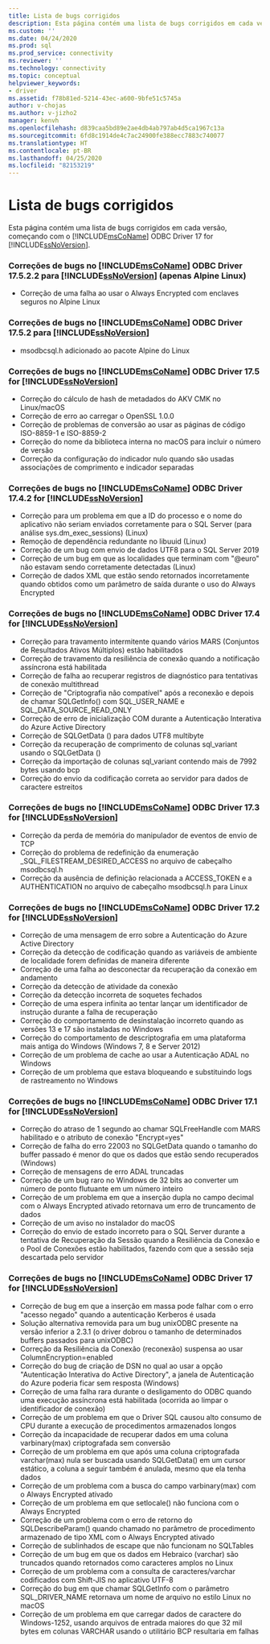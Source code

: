 ```yaml
---
title: Lista de bugs corrigidos
description: Esta página contém uma lista de bugs corrigidos em cada versão, começando com o Microsoft ODBC Driver 17 for SQL Server.
ms.custom: ''
ms.date: 04/24/2020
ms.prod: sql
ms.prod_service: connectivity
ms.reviewer: ''
ms.technology: connectivity
ms.topic: conceptual
helpviewer_keywords:
- driver
ms.assetid: f78b81ed-5214-43ec-a600-9bfe51c5745a
author: v-chojas
ms.author: v-jizho2
manager: kenvh
ms.openlocfilehash: d839caa5bd89e2ae4db4ab797ab4d5ca1967c13a
ms.sourcegitcommit: 6fd8c1914de4c7ac24900fe388ecc7883c740077
ms.translationtype: HT
ms.contentlocale: pt-BR
ms.lasthandoff: 04/25/2020
ms.locfileid: "82153219"
---
```

# <a name="list-of-bugs-fixed"></a>Lista de bugs corrigidos

Esta página contém uma lista de bugs corrigidos em cada versão, começando com o [!INCLUDE[msCoName](../../includes/msconame_md.md)] ODBC Driver 17 for [!INCLUDE[ssNoVersion](../../includes/ssnoversion-md.md)].

### <a name="bug-fixes-in-the-msconame-odbc-driver-17522-for-ssnoversion-alpine-linux-only"></a>Correções de bugs no [!INCLUDE[msCoName](../../includes/msconame_md.md)] ODBC Driver 17.5.2.2 para [!INCLUDE[ssNoVersion](../../includes/ssnoversion-md.md)] (apenas Alpine Linux)

- Correção de uma falha ao usar o Always Encrypted com enclaves seguros no Alpine Linux

### <a name="bug-fixes-in-the-msconame-odbc-driver-1752-for-ssnoversion"></a>Correções de bugs no [!INCLUDE[msCoName](../../includes/msconame_md.md)] ODBC Driver 17.5.2 para [!INCLUDE[ssNoVersion](../../includes/ssnoversion-md.md)]

- msodbcsql.h adicionado ao pacote Alpine do Linux

### <a name="bug-fixes-in-the-msconame-odbc-driver-175-for-ssnoversion"></a>Correções de bugs no [!INCLUDE[msCoName](../../includes/msconame_md.md)] ODBC Driver 17.5 for [!INCLUDE[ssNoVersion](../../includes/ssnoversion-md.md)]

- Correção do cálculo de hash de metadados do AKV CMK no Linux/macOS
- Correção de erro ao carregar o OpenSSL 1.0.0
- Correção de problemas de conversão ao usar as páginas de código ISO-8859-1 e ISO-8859-2
- Correção do nome da biblioteca interna no macOS para incluir o número de versão
- Correção da configuração do indicador nulo quando são usadas associações de comprimento e indicador separadas

### <a name="bug-fixes-in-the-msconame-odbc-driver-1742-for-ssnoversion"></a>Correções de bugs no [!INCLUDE[msCoName](../../includes/msconame_md.md)] ODBC Driver 17.4.2 for [!INCLUDE[ssNoVersion](../../includes/ssnoversion-md.md)]

 - Correção para um problema em que a ID do processo e o nome do aplicativo não seriam enviados corretamente para o SQL Server (para análise sys.dm_exec_sessions) (Linux)
 - Remoção de dependência redundante no libuuid (Linux)
 - Correção de um bug com envio de dados UTF8 para o SQL Server 2019
 - Correção de um bug em que as localidades que terminam com "@euro" não estavam sendo corretamente detectadas (Linux)
 - Correção de dados XML que estão sendo retornados incorretamente quando obtidos como um parâmetro de saída durante o uso do Always Encrypted

### <a name="bug-fixes-in-the-msconame-odbc-driver-174-for-ssnoversion"></a>Correções de bugs no [!INCLUDE[msCoName](../../includes/msconame_md.md)] ODBC Driver 17.4 for [!INCLUDE[ssNoVersion](../../includes/ssnoversion-md.md)]

- Correção para travamento intermitente quando vários MARS (Conjuntos de Resultados Ativos Múltiplos) estão habilitados
- Correção de travamento da resiliência de conexão quando a notificação assíncrona está habilitada
- Correção de falha ao recuperar registros de diagnóstico para tentativas de conexão multithread
- Correção de "Criptografia não compatível" após a reconexão e depois de chamar SQLGetInfo() com SQL_USER_NAME e SQL_DATA_SOURCE_READ_ONLY
- Correção de erro de inicialização COM durante a Autenticação Interativa do Azure Active Directory
- Correção de SQLGetData () para dados UTF8 multibyte
- Correção da recuperação de comprimento de colunas sql_variant usando o SQLGetData ()
- Correção da importação de colunas sql_variant contendo mais de 7992 bytes usando bcp
- Correção do envio da codificação correta ao servidor para dados de caractere estreitos

### <a name="bug-fixes-in-the-msconame-odbc-driver-173-for-ssnoversion"></a>Correções de bugs no [!INCLUDE[msCoName](../../includes/msconame_md.md)] ODBC Driver 17.3 for [!INCLUDE[ssNoVersion](../../includes/ssnoversion-md.md)]

- Correção da perda de memória do manipulador de eventos de envio de TCP
- Correção do problema de redefinição da enumeração _SQL_FILESTREAM_DESIRED_ACCESS no arquivo de cabeçalho msodbcsql.h
- Correção da ausência de definição relacionada a ACCESS_TOKEN e a AUTHENTICATION no arquivo de cabeçalho msodbcsql.h para Linux

### <a name="bug-fixes-in-the-msconame-odbc-driver-172-for-ssnoversion"></a>Correções de bugs no [!INCLUDE[msCoName](../../includes/msconame_md.md)] ODBC Driver 17.2 for [!INCLUDE[ssNoVersion](../../includes/ssnoversion-md.md)]

- Correção de uma mensagem de erro sobre a Autenticação do Azure Active Directory
- Correção da detecção de codificação quando as variáveis de ambiente de localidade forem definidas de maneira diferente
- Correção de uma falha ao desconectar da recuperação da conexão em andamento
- Correção da detecção de atividade da conexão
- Correção da detecção incorreta de soquetes fechados
- Correção de uma espera infinita ao tentar lançar um identificador de instrução durante a falha de recuperação
- Correção do comportamento de desinstalação incorreto quando as versões 13 e 17 são instaladas no Windows
- Correção do comportamento de descriptografia em uma plataforma mais antiga do Windows (Windows 7, 8 e Server 2012)
- Correção de um problema de cache ao usar a Autenticação ADAL no Windows
- Correção de um problema que estava bloqueando e substituindo logs de rastreamento no Windows

### <a name="bug-fixes-in-the-msconame-odbc-driver-171-for-ssnoversion"></a>Correções de bugs no [!INCLUDE[msCoName](../../includes/msconame_md.md)] ODBC Driver 17.1 for [!INCLUDE[ssNoVersion](../../includes/ssnoversion-md.md)]

- Correção do atraso de 1 segundo ao chamar SQLFreeHandle com MARS habilitado e o atributo de conexão "Encrypt=yes"
- Correção de falha do erro 22003 no SQLGetData quando o tamanho do buffer passado é menor do que os dados que estão sendo recuperados (Windows)
- Correção de mensagens de erro ADAL truncadas
- Correção de um bug raro no Windows de 32 bits ao converter um número de ponto flutuante em um número inteiro
- Correção de um problema em que a inserção dupla no campo decimal com o Always Encrypted ativado retornava um erro de truncamento de dados
- Correção de um aviso no instalador do macOS
- Correção do envio de estado incorreto para o SQL Server durante a tentativa de Recuperação da Sessão quando a Resiliência da Conexão e o Pool de Conexões estão habilitados, fazendo com que a sessão seja descartada pelo servidor

### <a name="bug-fixes-in-the-msconame-odbc-driver-17-for-ssnoversion"></a>Correções de bugs no [!INCLUDE[msCoName](../../includes/msconame_md.md)] ODBC Driver 17 for [!INCLUDE[ssNoVersion](../../includes/ssnoversion-md.md)]

- Correção de bug em que a inserção em massa pode falhar com o erro "acesso negado" quando a autenticação Kerberos é usada
- Solução alternativa removida para um bug unixODBC presente na versão inferior a 2.3.1 (o driver dobrou o tamanho de determinados buffers passados para unixODBC)
- Correção da Resiliência da Conexão (reconexão) suspensa ao usar ColumnEncryption=enabled
- Correção do bug de criação de DSN no qual ao usar a opção "Autenticação Interativa do Active Directory", a janela de Autenticação do Azure poderia ficar sem resposta (Windows)
- Correção de uma falha rara durante o desligamento do ODBC quando uma execução assíncrona está habilitada (ocorrida ao limpar o identificador de conexão)
- Correção de um problema em que o Driver SQL causou alto consumo de CPU durante a execução de procedimentos armazenados longos
- Correção da incapacidade de recuperar dados em uma coluna varbinary(max) criptografada sem conversão
- Correção de um problema em que após uma coluna criptografada varchar(max) nula ser buscada usando SQLGetData() em um cursor estático, a coluna a seguir também é anulada, mesmo que ela tenha dados
- Correção de um problema com a busca do campo varbinary(max) com o Always Encrypted ativado
- Correção de um problema em que setlocale() não funciona com o Always Encrypted
- Correção de um problema com o erro de retorno do SQLDescribeParam() quando chamado no parâmetro de procedimento armazenado de tipo XML com o Always Encrypted ativado
- Correção de sublinhados de escape que não funcionam no SQLTables
- Correção de um bug em que os dados em Hebraico (varchar) são truncados quando retornados como caracteres amplos no Linux
- Correção de um problema com a consulta de caracteres/varchar codificados com Shift-JIS no aplicativo UTF-8
- Correção do bug em que chamar SQLGetInfo com o parâmetro SQL_DRIVER_NAME retornava um nome de arquivo no estilo Linux no macOS
- Correção de um problema em que carregar dados de caractere do Windows-1252, usando arquivos de entrada maiores do que 32 mil bytes em colunas VARCHAR usando o utilitário BCP resultaria em falhas
